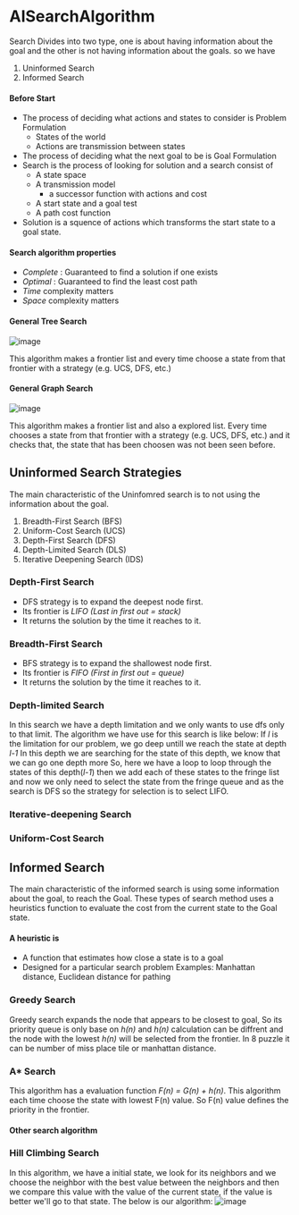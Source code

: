 # AISearchAlgorithm
Search Divides into two type, one is about having information about the goal and the other is not having information about the goals. so we have 
1. Uninformed Search
2. Informed Search

#### Before Start
 - The process of deciding what actions and states to consider is Problem Formulation
   - States of the world
   - Actions are transmission between states
 - The process of deciding what the next goal to be is Goal Formulation
 - Search is the process of looking for solution and a search consist of
   - A state space
   - A transmission model
     -  a successor function with actions and cost
   - A start state and a goal test
   - A path cost function
 - Solution is a squence of actions which transforms the start state to a goal state.

#### Search algorithm properties
- _Complete_ : Guaranteed to find a solution if one exists
- _Optimal_ : Guaranteed to find the least cost path
- _Time_ complexity matters
- _Space_ complexity matters

#### General Tree Search
![image](https://user-images.githubusercontent.com/45999644/143463346-50dc1f5a-76f7-42ca-8fe5-e7dfd797f5c3.png)

This algorithm makes a frontier list and every time choose a state from that frontier with a strategy (e.g. UCS, DFS, etc.)

#### General Graph Search
![image](https://user-images.githubusercontent.com/45999644/143463203-7d5e8c29-07a8-4795-9818-0bddd0f3e775.png)

This algorithm makes a frontier list and also a explored list. Every time chooses a state from that frontier with a strategy (e.g. UCS, DFS, etc.) and it checks that, the state that has been choosen was not been seen before.
## Uninformed Search Strategies
The main characteristic of the Uninfomred search is to not using the information about the goal.

1. Breadth-First Search (BFS)
2. Uniform-Cost Search (UCS)
3. Depth-First Search (DFS)
4. Depth-Limited Search (DLS)
5. Iterative Deepening Search (IDS)

### Depth-First Search
- DFS strategy is to expand the deepest node first. 
- Its frontier is _LIFO (Last in first out = stack)_
- It returns the solution by the time it reaches to it.

### Breadth-First Search
- BFS strategy is to expand the shallowest node first. 
- Its frontier is _FIFO (First in first out = queue)_
- It returns the solution by the time it reaches to it.

### Depth-limited Search
In this search we have a depth limitation and we only wants to use dfs only to that limit.
The algorithm we have use for this search is like below:
If _l_ is the limitation for our problem, we go deep untill we reach the state at depth _l-1_ In this depth we are searching for the state of this depth, we know that we can go one depth more So, here we have a loop to loop through the states of this depth(_l-1_) then we add each of these states to the fringe list and now we only need to select the state from the fringe queue and as the search is DFS so the strategy for selection is to select LIFO. 
### Iterative-deepening Search

### Uniform-Cost Search

## Informed Search
The main characteristic of the informed search is using some information about the goal, to reach the Goal. These types of search method uses a heuristics function to evaluate the cost from the current state to the Goal state.

#### A heuristic is 
- A function that estimates how close a state is to a goal
- Designed for a particular search problem
Examples: Manhattan distance, Euclidean distance for pathing

### Greedy Search
Greedy search expands the node that appears to be closest to goal, So its priority queue is only base on _h(n)_ and _h(n)_ calculation can be diffrent and the node with the lowest _h(n)_ will be selected from the frontier. In 8 puzzle it can be number of miss place tile or manhattan distance.

### A* Search
This algorithm has a evaluation function _F(n) = G(n) + h(n)_. This algorithm each time choose the state with lowest F(n) value. So F(n) value defines the priority in the frontier.

#### Other search algorithm

### Hill Climbing Search 
In this algorithm, we have a initial state, we look for its neighbors and we choose the neighbor with the best value between the neighbors and then we compare this value with the value of the current state, if the value is better we'll go to that state. The below is our algorithm:
![image](https://user-images.githubusercontent.com/45999644/146355261-f4611a44-4387-44f1-8637-1693869552bd.png)
